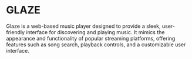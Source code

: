 # GLAZE
Glaze is a web-based music player designed to provide a sleek, user-friendly interface for discovering and playing music. It mimics the appearance and functionality of popular streaming platforms, offering features such as song search, playback controls, and a customizable user interface.
